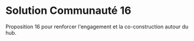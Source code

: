 # Solution Communauté 16

Proposition 16 pour renforcer l'engagement et la co-construction autour du hub.
